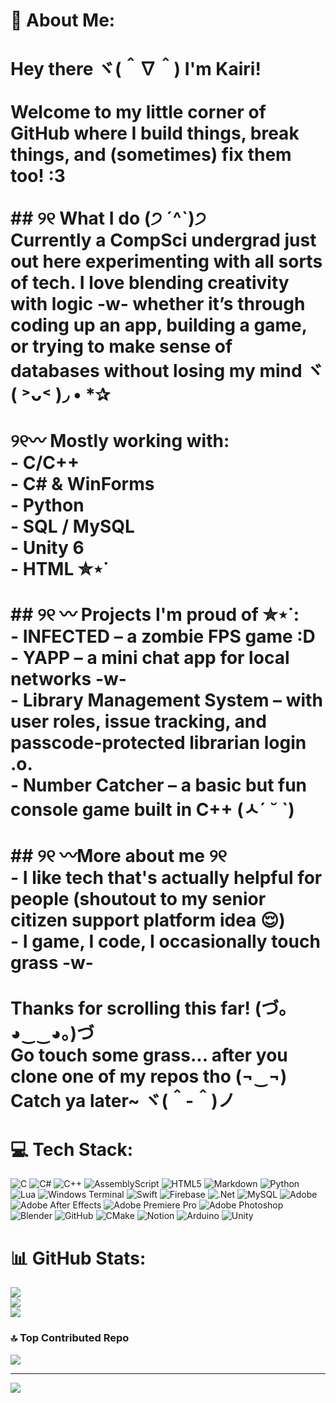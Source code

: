 # 💫 About Me:
# Hey there ヾ(＾∇＾) I'm Kairi!<br><br>Welcome to my little corner of GitHub where I build things, break things, and (sometimes) fix them too! :3<br><br>## ୨୧ What I do  (੭ ˊ^ˋ)੭ <br>Currently a CompSci undergrad just out here experimenting with all sorts of tech. I love blending creativity with logic -w- whether it’s through coding up an app, building a game, or trying to make sense of databases without losing my mind ヾ( ˃ᴗ˂ )◞ • *✰  <br><br>୨୧〰️ Mostly working with:    <br>- C/C++ <br>- C# & WinForms  <br>- Python<br>- SQL / MySQL  <br>- Unity 6<br>- HTML ✮⋆˙<br><br>## ୨୧ 〰️ Projects I'm proud of  ✮⋆˙:<br>- **INFECTED** – a zombie FPS game :D <br>- **YAPP** – a mini chat app for local networks -w-<br>- **Library Management System** – with user roles, issue tracking, and passcode-protected librarian login .o.<br>- **Number Catcher** – a basic but fun console game built in C++  (ㅅ´ ˘ `)<br><br>## ୨୧ 〰️More about me ୨୧<br>- I like tech that's actually helpful for people (shoutout to my senior citizen support platform idea 😌)  <br>- I game, I code, I occasionally touch grass  -w-<br><br>Thanks for scrolling this far! (づ｡◕‿‿◕｡)づ  <br>Go touch some grass... after you clone one of my repos tho (¬‿¬)  <br>Catch ya later~ ヾ(＾-＾)ノ<br>


# 💻 Tech Stack:
![C](https://img.shields.io/badge/c-%2300599C.svg?style=for-the-badge&logo=c&logoColor=white) ![C#](https://img.shields.io/badge/c%23-%23239120.svg?style=for-the-badge&logo=csharp&logoColor=white) ![C++](https://img.shields.io/badge/c++-%2300599C.svg?style=for-the-badge&logo=c%2B%2B&logoColor=white) ![AssemblyScript](https://img.shields.io/badge/assembly%20script-%23000000.svg?style=for-the-badge&logo=assemblyscript&logoColor=white) ![HTML5](https://img.shields.io/badge/html5-%23E34F26.svg?style=for-the-badge&logo=html5&logoColor=white) ![Markdown](https://img.shields.io/badge/markdown-%23000000.svg?style=for-the-badge&logo=markdown&logoColor=white) ![Python](https://img.shields.io/badge/python-3670A0?style=for-the-badge&logo=python&logoColor=ffdd54) ![Lua](https://img.shields.io/badge/lua-%232C2D72.svg?style=for-the-badge&logo=lua&logoColor=white) ![Windows Terminal](https://img.shields.io/badge/Windows%20Terminal-%234D4D4D.svg?style=for-the-badge&logo=windows-terminal&logoColor=white) ![Swift](https://img.shields.io/badge/swift-F54A2A?style=for-the-badge&logo=swift&logoColor=white) ![Firebase](https://img.shields.io/badge/firebase-%23039BE5.svg?style=for-the-badge&logo=firebase) ![.Net](https://img.shields.io/badge/.NET-5C2D91?style=for-the-badge&logo=.net&logoColor=white) ![MySQL](https://img.shields.io/badge/mysql-4479A1.svg?style=for-the-badge&logo=mysql&logoColor=white) ![Adobe](https://img.shields.io/badge/adobe-%23FF0000.svg?style=for-the-badge&logo=adobe&logoColor=white) ![Adobe After Effects](https://img.shields.io/badge/Adobe%20After%20Effects-9999FF.svg?style=for-the-badge&logo=Adobe%20After%20Effects&logoColor=white) ![Adobe Premiere Pro](https://img.shields.io/badge/Adobe%20Premiere%20Pro-9999FF.svg?style=for-the-badge&logo=Adobe%20Premiere%20Pro&logoColor=white) ![Adobe Photoshop](https://img.shields.io/badge/adobe%20photoshop-%2331A8FF.svg?style=for-the-badge&logo=adobe%20photoshop&logoColor=white) ![Blender](https://img.shields.io/badge/blender-%23F5792A.svg?style=for-the-badge&logo=blender&logoColor=white) ![GitHub](https://img.shields.io/badge/github-%23121011.svg?style=for-the-badge&logo=github&logoColor=white) ![CMake](https://img.shields.io/badge/CMake-%23008FBA.svg?style=for-the-badge&logo=cmake&logoColor=white) ![Notion](https://img.shields.io/badge/Notion-%23000000.svg?style=for-the-badge&logo=notion&logoColor=white) ![Arduino](https://img.shields.io/badge/-Arduino-00979D?style=for-the-badge&logo=Arduino&logoColor=white) ![Unity](https://img.shields.io/badge/unity-%23000000.svg?style=for-the-badge&logo=unity&logoColor=white)
# 📊 GitHub Stats:
![](https://github-readme-stats.vercel.app/api?username=nighterflex&theme=dark&hide_border=false&include_all_commits=true&count_private=true)<br/>
![](https://nirzak-streak-stats.vercel.app/?user=nighterflex&theme=dark&hide_border=false)<br/>
![](https://github-readme-stats.vercel.app/api/top-langs/?username=nighterflex&theme=dark&hide_border=false&include_all_commits=true&count_private=true&layout=compact)

### 🔝 Top Contributed Repo
![](https://github-contributor-stats.vercel.app/api?username=nighterflex&limit=5&theme=shades-of-purple&combine_all_yearly_contributions=true)

---
[![](https://visitcount.itsvg.in/api?id=nighterflex&icon=2&color=6)](https://visitcount.itsvg.in)

